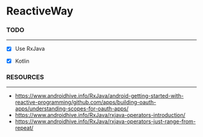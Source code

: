 # ReactiveWay

### **TODO**
_____________________________________________________________

- [X] Use RxJava
- [X] Kotlin


### **RESOURCES**
______________________________________________________________

* https://www.androidhive.info/RxJava/android-getting-started-with-reactive-programming/github.com/apps/building-oauth-apps/understanding-scopes-for-oauth-apps/
* https://www.androidhive.info/RxJava/rxjava-operators-introduction/
* https://www.androidhive.info/RxJava/rxjava-operators-just-range-from-repeat/